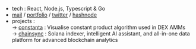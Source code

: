 - tech : React, Node.js, Typescript & Go
- [mail](mailto:neilchaudhary12@gmail.com) /  [portfolio](https://lifeofnc.xyz) / [twitter](https://twitter.com/nielchaudhary09) / [hashnode](https://hashnode.com/@nielchaudhary)
- projects : <br/>
  → [constanta](https://constanta.vercel.app) : Visualise constant product algorithm used in DEX AMMs <br/>
  → [chainsync](https://app.chainsync.in) : Solana indexer, intelligent AI assistant, and all-in-one data platform for advanced blockchain analytics

  
